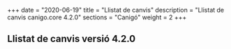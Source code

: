 +++
date        = "2020-06-19"
title       = "Llistat de canvis"
description = "Llistat de canvis canigo.core 4.2.0"
sections    = "Canigó"
weight		= 2
+++

## Llistat de canvis versió 4.2.0

